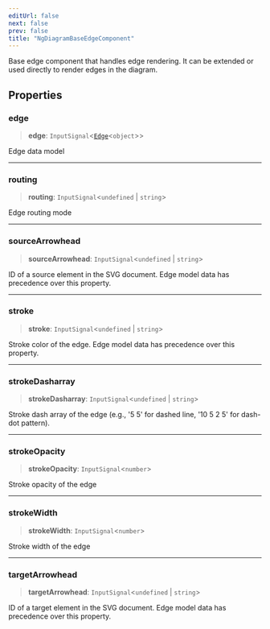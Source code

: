 ```yaml
---
editUrl: false
next: false
prev: false
title: "NgDiagramBaseEdgeComponent"
---
```


Base edge component that handles edge rendering.
It can be extended or used directly to render edges in the diagram.

## Properties

### edge

> **edge**: `InputSignal`\<[`Edge`](/docs/api/types/edge/)\<`object`\>\>

Edge data model

***

### routing

> **routing**: `InputSignal`\<`undefined` \| `string`\>

Edge routing mode

***

### sourceArrowhead

> **sourceArrowhead**: `InputSignal`\<`undefined` \| `string`\>

ID of a source <marker> element in the SVG document. Edge model data has precedence over this property.

***

### stroke

> **stroke**: `InputSignal`\<`undefined` \| `string`\>

Stroke color of the edge. Edge model data has precedence over this property.

***

### strokeDasharray

> **strokeDasharray**: `InputSignal`\<`undefined` \| `string`\>

Stroke dash array of the edge (e.g., '5 5' for dashed line, '10 5 2 5' for dash-dot pattern).

***

### strokeOpacity

> **strokeOpacity**: `InputSignal`\<`number`\>

Stroke opacity of the edge

***

### strokeWidth

> **strokeWidth**: `InputSignal`\<`number`\>

Stroke width of the edge

***

### targetArrowhead

> **targetArrowhead**: `InputSignal`\<`undefined` \| `string`\>

ID of a target <marker> element in the SVG document. Edge model data has precedence over this property.
